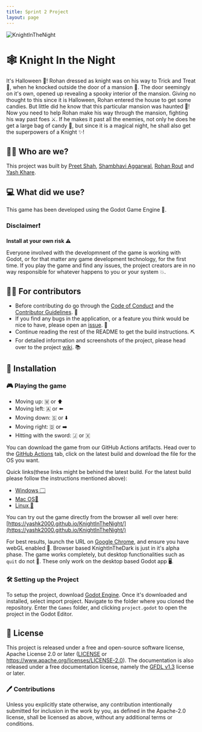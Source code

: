 ```yaml
---
title: Sprint 2 Project
layout: page
---
```


![KnightInTheNight](https://socialify.git.ci/yashk2000/KnightInTheNight/image?description=1&descriptionEditable=It%27s%20Halloween!%20&font=Rokkitt&issues=1&language=1&owner=1&pattern=Floating%20Cogs&pulls=1&stargazers=1&theme=Light)

# 🕸️ Knight In the Night

It's Halloween 🎃! Rohan dressed as knight was on his way to Trick and Treat :city_sunset:, when he knocked outside the door of a mansion :european_castle:. The door seemingly on it's own, opened up revealing a spooky interior of the mansion. Giving no thought to this since it is Halloween, Rohan entered the house to get some candies. But little did he know that this particular mansion was haunted :ghost:! Now you need to help Rohan make his way through the mansion, fighting his way past foes ⚔️. If he makes it past all the enemies, not only he does he get a large bag of candy :candy:, but since it is a magical night, he shall also get the superpowers of a Knight :sparkles:!

## 👨‍🏭 Who are we?

This project was built by [Preet Shah](https://github.com/shahpreetk), [Shambhavi Aggarwal](https://github.com/agg-shambhavi), [Rohan Rout](https://github.com/routrohan) and [Yash Khare](https://github.com/yashk2000).

## 💻 What did we use?

This game has been developed using the Godot Game Engine 🤖.

### Disclaimer❗

**Install at your own risk ⚠️**

Everyone involved with the developmnent of the game is working with Godot, or for that matter any game development technology, for the first time. If you play the game and find any issues, the project creators are in no way responsible for whatever happens to you or your system 💥.

## 👨‍💻 For contributors

- Before contributing do go through the [Code of Conduct](https://github.com/yashk2000/KnightInTheNight/blob/main/CODE_OF_CONDUCT.md) and the [Contributor Guidelines](https://github.com/yashk2000/KnightInTheNight/blob/main/CONTRIBUTING.md). 🔧
- If you find any bugs in the application, or a feature you think would be nice to have, please open an [issue](https://github.com/yashk2000/KnightInTheNight/issues/new/choose). 🐞
- Continue reading the rest of the README to get the build instructions. ⛏️
- For detailed information and screenshots of the project, please head over to the project [wiki](https://github.com/yashk2000/KnightInTheNight/wiki). 📚

## 🔨 Installation

### 🎮 Playing the game

- Moving up: 🇼 or ⬆️
- Moving left: 🇦 or ⬅️
- Moving down: 🇸 or ⬇️
- Moving right: 🇩 or ➡️
- Hitting with the sword: 🇯 or 🇽

You can download the game from our GitHub Actions artifacts. Head over to the [GitHub Actions](https://github.com/yashk2000/KnightInTheNight/actions?query=branch%3Amain) tab, click on the latest build and download the file for the OS you want.

Quick links(these links might be behind the latest build. For the latest build please follow the instructions mentioned above):

- [Windows 🗔](https://github.com/yashk2000/KnightInTheNight/suites/1412601371/artifacts/23602959)
- [Mac OS🍎](https://github.com/yashk2000/KnightInTheNight/suites/1412601371/artifacts/23602957)
- [Linux 🐧](https://github.com/yashk2000/KnightInTheNight/suites/1412601371/artifacts/23602956)

You can try out the game directly from the browser all well over here: [https://yashk2000.github.io/KnightInTheNight/](https://yashk2000.github.io/KnightInTheNight/)

For best results, launch the URL on [Google Chrome](https://www.google.com/intl/en_in/chrome/), and ensure you have webGL enabled 🤖. Browser based KnightInTheDark is just in it's alpha phase. The game works completely, but desktop functionalities such as `quit` do not 🥶. These only work on the desktop based Godot app 🖥️.

### 🛠️ Setting up the Project

To setup the project, download [Godot Engine](https://godotengine.org/). Once it's downloaded and installed, select import project. Navigate to the folder where you cloned the repository. Enter the `Games` folder, and clicking `project.godot` to open the project in the Godot Editor.

## 📜 License

This project is released under a free and open-source software license, Apache License 2.0 or later ([LICENSE](LICENSE) or https://www.apache.org/licenses/LICENSE-2.0). The documentation is also released under a free documentation license, namely the [GFDL v1.3](https://www.gnu.org/licenses/fdl-1.3.en.html) license or later.

### 🖊️ Contributions

Unless you explicitly state otherwise, any contribution intentionally submitted for inclusion in the work by you, as defined in the Apache-2.0 license, shall be licensed as above, without any additional terms or conditions.
